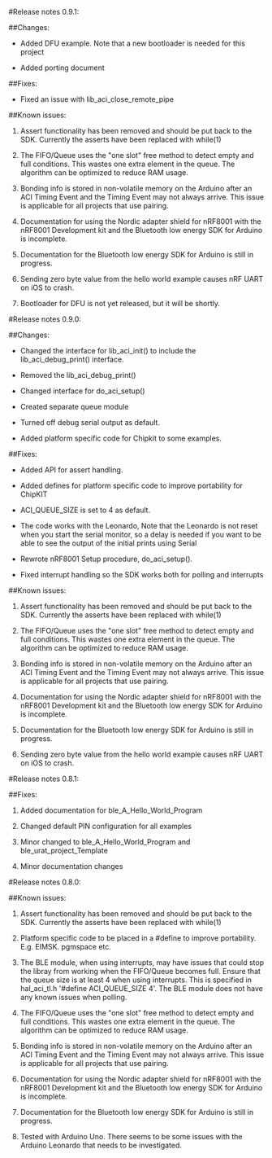 #Release notes 0.9.1:

##Changes:
* Added DFU example. Note that a new bootloader is needed for this project

* Added porting document

##Fixes:
* Fixed an issue with lib_aci_close_remote_pipe

##Known issues:
1. Assert functionality has been removed and should be put back to the SDK.
Currently the asserts have been replaced with while(1)

4. The FIFO/Queue uses the "one slot" free method to detect empty and full conditions.
This wastes one extra element in the queue.
The algorithm can be optimized to reduce RAM usage.

5. Bonding info is stored in non-volatile memory on the Arduino after an ACI Timing Event and the Timing Event may not always arrive.
This issue is applicable for all projects that use pairing.

6. Documentation for using the Nordic adapter shield for nRF8001 with the nRF8001 Development kit and the Bluetooth low energy SDK for Arduino is incomplete.

7. Documentation for the Bluetooth low energy SDK for Arduino is still in progress.

9. Sending zero byte value from the hello world example causes nRF UART on iOS to crash.

10. Bootloader for DFU is not yet released, but it will be shortly.

#Release notes 0.9.0:

##Changes:
* Changed the interface for lib_aci_init() to include the lib_aci_debug_print() interface.

* Removed the lib_aci_debug_print()

* Changed interface for do_aci_setup()

* Created separate queue module

* Turned off debug serial output as default.

* Added platform specific code for Chipkit to some examples.

##Fixes:
* Added API for assert handling.

* Added defines for platform specific code to improve portability for ChipKIT

* ACI_QUEUE_SIZE is set to 4 as default.

* The code works with the Leonardo, 
  Note that the Leonardo is not reset when you start the serial monitor,
  so a delay is needed if you want to be able to see the output of the initial prints using Serial

* Rewrote nRF8001 Setup procedure, do_aci_setup().

* Fixed interrupt handling so the SDK works both for polling and interrupts

##Known issues:
1. Assert functionality has been removed and should be put back to the SDK.
Currently the asserts have been replaced with while(1)

4. The FIFO/Queue uses the "one slot" free method to detect empty and full conditions.
This wastes one extra element in the queue.
The algorithm can be optimized to reduce RAM usage.

5. Bonding info is stored in non-volatile memory on the Arduino after an ACI Timing Event and the Timing Event may not always arrive.
This issue is applicable for all projects that use pairing.

6. Documentation for using the Nordic adapter shield for nRF8001 with the nRF8001 Development kit and the Bluetooth low energy SDK for Arduino is incomplete.

7. Documentation for the Bluetooth low energy SDK for Arduino is still in progress.

9. Sending zero byte value from the hello world example causes nRF UART on iOS to crash.

#Release notes 0.8.1:

##Fixes:

1. Added documentation for ble_A_Hello_World_Program

2. Changed default PIN configuration for all examples

3. Minor changed to ble_A_Hello_World_Program and ble_urat_project_Template

4. Minor documentation changes 


#Release notes 0.8.0:

##Known issues:

1. Assert functionality has been removed and should be put back to the SDK.
Currently the asserts have been replaced with while(1)

2. Platform specific code to be placed in a #define to improve portability.
E.g. EIMSK. pgmspace etc.

3. The BLE module, when using interrupts, may have issues that could stop the libray from working when the FIFO/Queue becomes full.
Ensure that the queue size is at least 4 when using interrupts.
This is specified in hal_aci_tl.h 
'#define ACI_QUEUE_SIZE  4'. 
The BLE module does not have any known issues when polling.

4. The FIFO/Queue uses the "one slot" free method to detect empty and full conditions.
This wastes one extra element in the queue.
The algorithm can be optimized to reduce RAM usage.

5. Bonding info is stored in non-volatile memory on the Arduino after an ACI Timing Event and the Timing Event may not always arrive.
This issue is applicable for all projects that use pairing.

6. Documentation for using the Nordic adapter shield for nRF8001 with the nRF8001 Development kit and the Bluetooth low energy SDK for Arduino is incomplete.

7. Documentation for the Bluetooth low energy SDK for Arduino is still in progress.

8. Tested with Arduino Uno. There seems to be some issues with the Arduino Leonardo that needs to be investigated.
